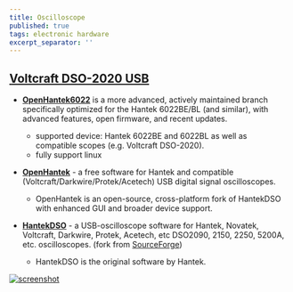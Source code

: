 ```yaml
---
title: Oscilloscope
published: true
tags: electronic hardware
excerpt_separator: ''
---
```

## [Voltcraft DSO-2020 USB](https://www.manua.ls/voltcraft/dso-2020-usb/manual?p=1)

- [**OpenHantek6022**](https://github.com/OpenHantek/OpenHantek6022?tab=readme-ov-file#openhantek6022) is a more advanced, actively maintained branch specifically optimized for the Hantek 6022BE/BL (and similar), with advanced features, open firmware, and recent updates.
	- supported device: Hantek 6022BE and 6022BL as well as compatible scopes (e.g. Voltcraft DSO-2020).
    - fully support linux
    
- [**OpenHantek**](https://github.com/OpenHantek/openhantek?tab=readme-ov-file#openhantek---) -  a free software for Hantek and compatible (Voltcraft/Darkwire/Protek/Acetech) USB digital signal oscilloscopes.
	- OpenHantek is an open-source, cross-platform fork of HantekDSO with enhanced GUI and broader device support.

    
- [**HantekDSO**](https://github.com/Blokkendoos/HantekDSO?tab=readme-ov-file#hantekdso) - a USB-oscilloscope software for Hantek, Novatek, Voltcraft, Darkwire, Protek, Acetech, etc DSO2090, 2150, 2250, 5200A, etc. oscilloscopes. (fork from [SourceForge](https://sourceforge.net/projects/hantekdso/))
	- HantekDSO is the original software by Hantek.

[![screenshot](https://github.com/OpenHantek/OpenHantek6022/blob/main/docs/images/screenshot_mainwindow.png)](https://github.com/OpenHantek/OpenHantek6022?tab=readme-ov-file#openhantek6022)

